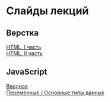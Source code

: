# Слайды лекций
## Верстка
[HTML, I часть](https://slides.com/andrey11/html-i/fullscreen)  
[HTML, II часть](https://slides.com/technoschool/html-ii/fullscreen)
## JavaScript
[Вводная](https://slides.com/andrey11/deck/fullscreen)  
[Переменные / Основные типы данных](https://slides.com/technoschool/hello-again/fullscreen)
